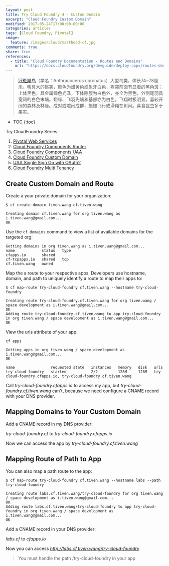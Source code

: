 ```yaml
---
layout: post
title: Try Cloud Foundry 4 - Custom Domain
excerpt: "Cloud Foundry Custom Domain"
modified: 2017-05-24T17:00:00-00:00
categories: articles
tags: [Cloud Foundry, Pivotal]
image:
  feature: /images/cloud/masthead-cf.jpg
comments: true
share: true
references:
  - title: "Cloud Foundry Documentation - Routes and Domains"
    url: "https://docs.cloudfoundry.org/devguide/deploy-apps/routes-domains.html"
---
```


> [冠斑犀鸟](https://en.wikipedia.org/wiki/Malabar_pied_hornbill)（学名：Anthracoceros coronatus）大型鸟类，体长74~78厘米。嘴具大的盔突，颜色为蜡黄色或象牙白色，盔突前面有显着的黑色斑；上体黑色，具金属绿色光泽，下体除腹为白色外，亦全为黑色，外侧尾羽具宽阔的白色末端。翅缘、飞羽先端和基部亦为白色，飞翔时极明显。喜较开阔的森林及林缘。成对或喧闹成群，振翅飞行或滑翔在树间。喜食昆虫多于果实。

* TOC
{:toc}

Try CloudFoundry Series:

1. [Pivotal Web Services](/articles/try-cf-1-pivotal-web-services/)
2. [Cloud Foundry Components Router](/articles/try-cf-2-cloud-foundry-components-router/)
3. [Cloud Foundry Components UAA](/articles/try-cf-3-cloud-foundry-components-uaa/)
4. [Cloud Foundry Custom Domain](/articles/try-cf-4-custom-domain/)
5. [UAA Single Sign On with OAuth2](/articles/try-cf-5-uaa-oauth2/)
6. [Cloud Foundry Multi Tenancy](/articles/try-cf-6-multi-tenancy/)

## Create Custom Domain and Route

Create a your private domain for your organization:

`$ cf create-domain tiven.wang cf.tiven.wang`

```
Creating domain cf.tiven.wang for org tiven.wang as i.tiven.wang@gmail.com...
OK
```

Use the `cf domains` command to view a list of available domains for the targeted org:

```
Getting domains in org tiven.wang as i.tiven.wang@gmail.com...
name            status   type
cfapps.io       shared
cf-tcpapps.io   shared   tcp
cf.tiven.wang   owned
```

Map the a route to your respective apps, Developers use hostname, domain, and path to uniquely identify a route to map their apps to:

`$ cf map-route try-cloud-foundry cf.tiven.wang --hostname try-cloud-foundry`

```
Creating route try-cloud-foundry.cf.tiven.wang for org tiven.wang / space development as i.tiven.wang@gmail.com...
OK
Adding route try-cloud-foundry.cf.tiven.wang to app try-cloud-foundry in org tiven.wang / space development as i.tiven.wang@gmail.com...
OK
```

View the urls attribute of your app:

`cf apps`

```
Getting apps in org tiven.wang / space development as i.tiven.wang@gmail.com...
OK

name                requested state   instances   memory   disk   urls
try-cloud-foundry   started           2/2         128M     128M   try-cloud-foundry.cfapps.io, try-cloud-foundry.cf.tiven.wang
```

Call *try-cloud-foundry.cfapps.io* to access my app, but *try-cloud-foundry.cf.tiven.wang* can't, because we need configure a CNAME record with your DNS provider.

## Mapping Domains to Your Custom Domain

Add a CNAME record in my DNS provider:

*try-cloud-foundry.cf* to *try-cloud-foundry.cfapps.io*

Now we can access the app by *try-cloud-foundry.cf.tiven.wang*

## Mapping Route of Path to App

You can also map a path route to the app:

`$ cf map-route try-cloud-foundry cf.tiven.wang --hostname labs --path try-cloud-foundry`

```
Creating route labs.cf.tiven.wang/try-cloud-foundry for org tiven.wang / space development as i.tiven.wang@gmail.com...
OK
Adding route labs.cf.tiven.wang/try-cloud-foundry to app try-cloud-foundry in org tiven.wang / space development as i.tiven.wang@gmail.com...
OK
```

Add a CNAME record in your DNS provider:

*labs.cf* to *cfapps.io*

Now you can access *http://labs.cf.tiven.wang/try-cloud-foundry*

> You must handle the path /try-cloud-foundry in your app


[github-project]:https://github.com/anypossiblew/try-cloud-foundry
